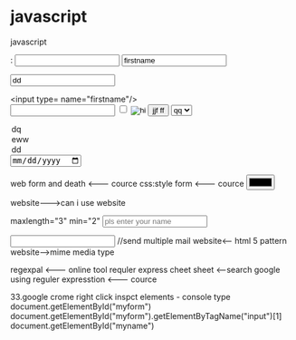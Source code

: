 javascript
==========

javascript


:
<input/>
<input name="ninin"  value="firstname">
 
<input name="ninin" value="dd"/>
 
 <lable> <input type= name="firstname"/> </lable><br>
<input type="password" name="lastname">
<input type="checkbox" name="lastname">
<input type="hidden">
<input type="image"  src="C:\gg.jpg" alt="hi"/>
<button>jjf  ff</button>
<select name="nijn"><option value="s">qq</option>
<option value="s">dq</option>
<option value="s">eww</option>
<option value="s">dd</option>




<input type="date">


web form and death  <--- cource
css:style form  <--- cource
<input type="color">

website--->can i use website

 maxlength="3" min="2"
<input name="name" maxlength="2" required placeholder="pls enter your name" id="namefield" />


<input type="email" multiple name="email" id="emailfield" /> //send multiple mail
website<-- html 5 pattern
website-->mime media type


 
regexpal <--- online tool
requler express cheet sheet <--search google
using reguler expresstion <--- cource


33.google crome right click  inspct elements - console type
document.getElementById("myform")
document.getElementById("myform").getElementByTagName("input")[1]
document.getElementById("myname")

